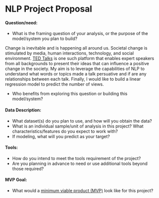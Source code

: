 # NLP Project Proposal

#### Question/need:
* What is the framing question of your analysis, or the purpose of the model/system you plan to build? 

Change is inevitable and is happening all around us. Societal change is stimulated by media, human interactions, technology, and social environment. 
[TED Talks](https://www.ted.com/talks) is one such platform that enables expert speakers from all backgrounds to present their ideas that can influence a positive change in the society. My aim is to leverage the capabilities of NLP to understand what words or topics made a talk persuative and if are any relationships between each talk. Finally, I would like to build a linear regression model to predict the number of views.      


* Who benefits from exploring this question or building this model/system?



#### Data Description:
* What dataset(s) do you plan to use, and how will you obtain the data?
* What is an individual sample/unit of analysis in this project? What characteristics/features do you expect to work with? 
* If modeling, what will you predict as your target?

#### Tools:
* How do you intend to meet the tools requirement of the project? 
* Are you planning in advance to need or use additional tools beyond those required?

#### MVP Goal:
* What would a [minimum viable product (MVP)](./mvp.md) look like for this project?
